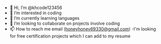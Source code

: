 - 👋 Hi, I’m @khcode123456
- 👀 I’m interested in coding 
- 🌱 I’m currently learning languages
- 💞️ I’m looking to collaborate on projects involve coding 
- 📫 How to reach me email (honeyhoney69330@gmail.com)
-I'm looking for free certification projects which I can add to my resume 

<!---
khcode123456/khcode123456 is a ✨ special ✨ repository because its `README.md` (this file) appears on your GitHub profile.
You can click the Preview link to take a look at your changes.
--->

